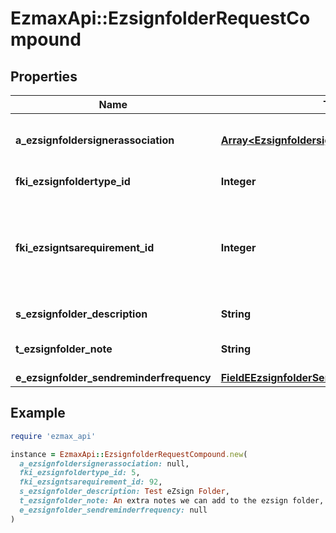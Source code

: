 # EzmaxApi::EzsignfolderRequestCompound

## Properties

| Name | Type | Description | Notes |
| ---- | ---- | ----------- | ----- |
| **a_ezsignfoldersignerassociation** | [**Array&lt;EzsignfoldersignerassociationRequest&gt;**](EzsignfoldersignerassociationRequest.md) | An array of signers that will be invited to sign the Ezsigndocuments |  |
| **fki_ezsignfoldertype_id** | **Integer** | The unique ID of the Ezsignfoldertype. |  |
| **fki_ezsigntsarequirement_id** | **Integer** | The unique ID of the Ezsigntsarequirement.  Determine if a Time Stamping Authority should add a timestamp on each of the signature. Valid values:  |Value|Description| |-|-| |1|No. TSA Timestamping will requested. This will make all signatures a lot faster since no round-trip to the TSA server will be required. Timestamping will be made using eZsign server&#39;s time.| |2|Best effort. Timestamping from a Time Stamping Authority will be requested but is not mandatory. In the very improbable case it cannot be completed, the timestamping will be made using eZsign server&#39;s time. **Additional fee applies**| |3|Mandatory. Timestamping from a Time Stamping Authority will be requested and is mandatory. In the very improbable case it cannot be completed, the signature will fail and the user will be asked to retry. **Additional fee applies**| |  |
| **s_ezsignfolder_description** | **String** | The description of the Ezsignfolder |  |
| **t_ezsignfolder_note** | **String** | Somes extra notes about the eZsign Folder |  |
| **e_ezsignfolder_sendreminderfrequency** | [**FieldEEzsignfolderSendreminderfrequency**](FieldEEzsignfolderSendreminderfrequency.md) |  |  |

## Example

```ruby
require 'ezmax_api'

instance = EzmaxApi::EzsignfolderRequestCompound.new(
  a_ezsignfoldersignerassociation: null,
  fki_ezsignfoldertype_id: 5,
  fki_ezsigntsarequirement_id: 92,
  s_ezsignfolder_description: Test eZsign Folder,
  t_ezsignfolder_note: An extra notes we can add to the ezsign folder,
  e_ezsignfolder_sendreminderfrequency: null
)
```

